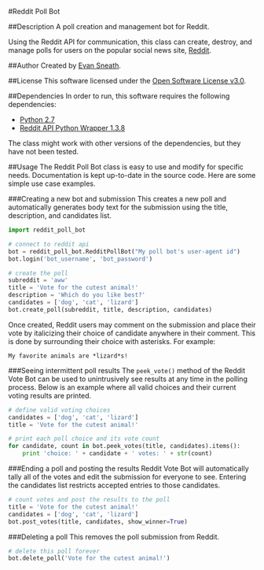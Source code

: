 #Reddit Poll Bot

##Description
A poll creation and management bot for Reddit.

Using the Reddit API for communication, this class can create, destroy, and
manage polls for users on the popular social news site, [Reddit](http://reddit.com).

##Author
Created by [Evan Sneath](http://github.com/evansneath).

##License
This software licensed under the [Open Software License v3.0](http://www.opensource.org/licenses/OSL-3.0).

##Dependencies
In order to run, this software requires the following dependencies:

* [Python 2.7](http://python.org/)
* [Reddit API Python Wrapper 1.3.8](https://github.com/mellort/reddit_api)

The class might work with other versions of the dependencies, but they have not been tested.

##Usage
The Reddit Poll Bot class is easy to use and modify for specific needs. Documentation is kept up-to-date
in the source code. Here are some simple use case examples.

###Creating a new bot and submission
This creates a new poll and automatically generates body text for the submission using the title, description, and candidates list.
```python
import reddit_poll_bot

# connect to reddit api
bot = reddit_poll_bot.RedditPollBot("My poll bot's user-agent id")
bot.login('bot_username', 'bot_password')

# create the poll
subreddit = 'aww'
title = 'Vote for the cutest animal!'
description = 'Which do you like best?'
candidates = ['dog', 'cat', 'lizard']
bot.create_poll(subreddit, title, description, candidates)
```
Once created, Reddit users may comment on the submission and place their vote by italicizing their 
choice of candidate anywhere in their comment. This is done by surrounding their choice with 
asterisks. For example:
```
My favorite animals are *lizard*s!
```

###Seeing intermittent poll results
The ```peek_vote()``` method of the Reddit Vote Bot can be used to unintrusively see results at any 
time in the polling process. Below is an example where all valid choices and their current voting 
results are printed.
```python
# define valid voting choices
candidates = ['dog', 'cat', 'lizard']
title = 'Vote for the cutest animal!'

# print each poll choice and its vote count
for candidate, count in bot.peek_votes(title, candidates).items():
    print 'choice: ' + candidate + ' votes: ' + str(count)
```

###Ending a poll and posting the results
Reddit Vote Bot will automatically tally all of the votes and edit the submission for everyone to see. 
Entering the candidates list restricts accepted entries to those candidates.
```python
# count votes and post the results to the poll
title = 'Vote for the cutest animal!'
candidates = ['dog', 'cat', 'lizard']
bot.post_votes(title, candidates, show_winner=True)
```

###Deleting a poll
This removes the poll submission from Reddit.
```python
# delete this poll forever
bot.delete_poll('Vote for the cutest animal!')
```